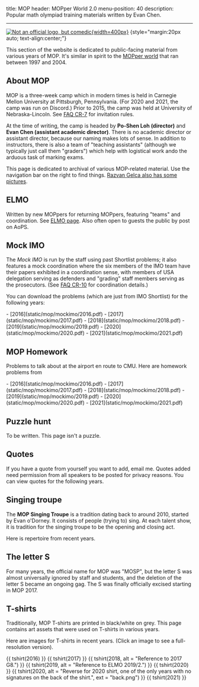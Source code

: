 title: MOP
header: MOPper World 2.0
menu-position: 40
description: Popular math olympiad training materials written by Evan Chen.

---

[![Not an official logo, but comedic](static/mop/abcde.png){width=400px}](static/mop/abcde.png)
{style="margin:20px auto; text-align:center;"}

This section of the website is dedicated to public-facing
material from various years of MOP.
It's similar in spirit to the [MOPper world](http://moppers.kaseorg.com/)
that ran between 1997 and 2004.

## About MOP

MOP is a three-week camp which in modern times is held in Carnegie Mellon
University at Pittsburgh, Pennsylvania.
(For 2020 and 2021, the camp was run on Discord.)
Prior to 2015, the camp was held at University of Nebraska-Lincoln.
See [FAQ CR-7](https://web.evanchen.cc/faq-rules.html#CR-7)
for invitation rules.

At the time of writing, the camp is headed by **Po-Shen Loh (director)**
and **Evan Chen (assistant academic director)**.
There is no academic director or assistant director,
because our naming makes lots of sense.
In addition to instructors,
there is also a team of "teaching assistants"
(although we typically just call them "graders")
which help with logistical work ando the arduous task of marking exams.

This page is dedicated to archival of various MOP-related material.
Use the navigation bar on the right to find things.
[Razvan Gelca also has some pictures](https://www.math.ttu.edu/~rgelca/photos.html).

## ELMO

Written by new MOPpers for returning MOPpers,
featuring "teams" and coordination.
See [ELMO page](https://web.evanchen.cc/elmo/general.html).
Also often open to guests the public by post on AoPS.

## Mock IMO

The *Mock IMO* is run by the staff using past Shortlist problems;
it also features a mock coordination where the six members of the IMO
team have their papers exhibited in a coordination sense,
with members of USA delegation serving as defenders
and "grading" staff members serving as the prosecutors.
(See [FAQ CR-10](https://web.evanchen.cc/faq-rules.html#CR-10)
for coordination details.)

You can download the problems (which are just from IMO Shortlist)
for the following years:

<div class="chooser" markdown="1">
- [2016](static/mop/mockimo/2016.pdf)
- [2017](static/mop/mockimo/2017.pdf)
- [2018](static/mop/mockimo/2018.pdf)
- [2019](static/mop/mockimo/2019.pdf)
- [2020](static/mop/mockimo/2020.pdf)
- [2021](static/mop/mockimo/2021.pdf)
</div>

<!-- TODO link -->

## MOP Homework

Problems to talk about at the airport en route to CMU.
Here are homework problems from

<div class="chooser" markdown="1">
- [2016](static/mop/mockimo/2016.pdf)
- [2017](static/mop/mockimo/2017.pdf)
- [2018](static/mop/mockimo/2018.pdf)
- [2019](static/mop/mockimo/2019.pdf)
- [2020](static/mop/mockimo/2020.pdf)
- [2021](static/mop/mockimo/2021.pdf)
</div>

## Puzzle hunt

To be written. This page isn't a puzzle.

## Quotes

If you have a quote from yourself you want to add, email me.
Quotes added need permission from all speakers to be posted for privacy reasons.
You can view quotes for the following years.

<div class="chooser empty-chooser"></div>

<div data-year="2021" data-header="Quotes 2021" class="hidden" markdown="block">
- Evan Chen: "I'm Evan. I guess I'm a PhD student at MIT?"
- Evan Chen: "Most problems require you to be awake."
- Evan Chen: "$C$-indexed, hahahaha"
- Evan Chen: "I hate trying to be nice"
- Evan Chen: "Where's Po? I think I actually need him for once."
</div>

## Singing troupe

The **MOP Singing Troupe** is a tradition dating back to around 2010,
started by Evan o'Dorney.
It consists of people (trying to) sing.
At each talent show, it is tradition for the singing troupe
to be the opening and closing act.

Here is repertoire from recent years.

<div class="chooser empty-chooser"></div>

<div data-year="2021" class="hidden" markdown="1">
</div>

## The letter S

For many years, the official name for MOP was "MOSP",
but the letter S was almost universally ignored by staff and students,
and the deletion of the letter S became an ongoing gag.
The S was finally officially excised starting in MOP 2017.

<!-- TODO write -->

## T-shirts

Traditionally, MOP T-shirts are printed in black/white on grey.
This page contains art assets that were used on T-shirts in various years.

Here are images for T-shirts in recent years.
(Click an image to see a full-resolution version).

{{ tshirt(2016) }}
{{ tshirt(2017) }}
{{ tshirt(2018, alt = "Reference to 2017 G8.") }}
{{ tshirt(2019, alt = "Reference to ELMO 2019/2.") }}
{{ tshirt(2020) }}
{{ tshirt(2020, alt = "Reverse for 2020 shirt, one of the only years with no signatures on the back of the shirt.", ext = "back.png") }}
{{ tshirt(2021) }}

<style type="text/css">
a img.tshirt {
	width: 150px;
	border: 2px grey solid;
	border-radius: 5px;
	margin: 7px 7px;
}
a img:hover {
	box-shadow: 0px 0px 35px #dddd33;
}
div.hidden {
	display: none;
	border: 2px solid #660000;
	border-radius: 8px;
	padding: 5px 5px;
	background-color: #e4fbf9;
	padding: 6px;
}
</style>

<script type="text/javascript">
$(() => {
	$('.empty-chooser').append('<ul></ul>');
	$(".hidden").each((index, el) => {
		const heading = $(el).attr('data-header');
		const h3 = $(`<h3>${heading}</h3>`);
		const close = $(`<button type="button" class="close"
		data-dismiss="alert" aria-label="Close">
		<span aria-hidden="true">&times;</span>
		</button>`);
		h3.append(close);
		close.on('click', () => { $(el).hide(); });

		$(el).prepend(h3);
		const year = $(el).attr('data-year');
		const concealer = $(`<li>`
			+ `<a href="javascript:void(0);" class="reveal">${year}</a>`
			+ `</li>`);
		$(el).prev('.empty-chooser').find('ul').append(concealer);
		concealer.on('click', () => { $(el).toggle(); });
	});
});
</script>
